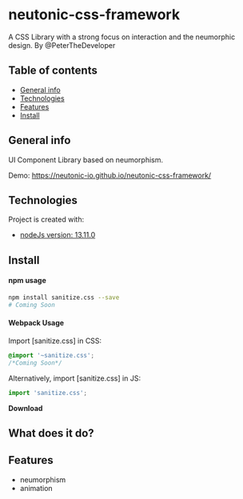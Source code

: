# neutonic-css-framework
A CSS Library with a strong focus on interaction and the neumorphic design. By @PeterTheDeveloper

## Table of contents
* [General info](#general-info)
* [Technologies](#technologies)
* [Features](#features)
* [Install](#install)

## General info
UI Component Library based on neumorphism.

Demo: https://neutonic-io.github.io/neutonic-css-framework/

## Technologies
Project is created with:
* [nodeJs version: 13.11.0](https://nodejs.org/en/about/)




## Install

#### npm usage

```sh
npm install sanitize.css --save
# Coming Soon
```

#### Webpack Usage

Import [sanitize.css] in CSS:

```css
@import '~sanitize.css';
/*Coming Soon*/
```

Alternatively, import [sanitize.css] in JS:

```js
import 'sanitize.css'; 
```


**Download**

## What does it do?


## Features
* neumorphism
* animation 